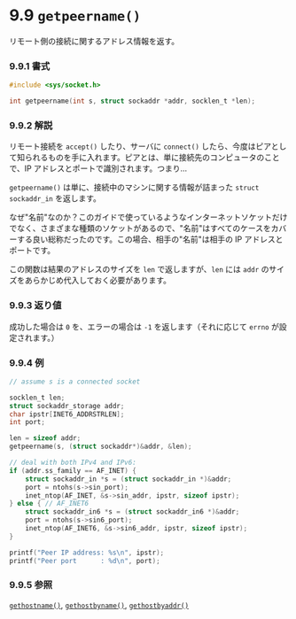 # 9.9 `getpeername()`

リモート側の接続に関するアドレス情報を返す。

### 9.9.1 書式

```c
#include <sys/socket.h>

int getpeername(int s, struct sockaddr *addr, socklen_t *len);
```

### 9.9.2 解説

リモート接続を `accept()` したり、サーバに `connect()` したら、今度はピアとして知られるものを手に入れます。ピアとは、単に接続先のコンピュータのことで、IP アドレスとポートで識別されます。つまり...

`getpeername()` は単に、接続中のマシンに関する情報が詰まった `struct sockaddr_in` を返します。

なぜ"名前"なのか？このガイドで使っているようなインターネットソケットだけでなく、さまざまな種類のソケットがあるので、"名前"はすべてのケースをカバーする良い総称だったのです。この場合、相手の"名前"は相手の IP アドレスとポートです。

この関数は結果のアドレスのサイズを `len` で返しますが、`len` には `addr` のサイズをあらかじめ代入しておく必要があります。

### 9.9.3 返り値

成功した場合は `0` を、エラーの場合は `-1` を返します（それに応じて `errno` が設定されます。）

### 9.9.4 例

```c
// assume s is a connected socket

socklen_t len;
struct sockaddr_storage addr;
char ipstr[INET6_ADDRSTRLEN];
int port;

len = sizeof addr;
getpeername(s, (struct sockaddr*)&addr, &len);

// deal with both IPv4 and IPv6:
if (addr.ss_family == AF_INET) {
    struct sockaddr_in *s = (struct sockaddr_in *)&addr;
    port = ntohs(s->sin_port);
    inet_ntop(AF_INET, &s->sin_addr, ipstr, sizeof ipstr);
} else { // AF_INET6
    struct sockaddr_in6 *s = (struct sockaddr_in6 *)&addr;
    port = ntohs(s->sin6_port);
    inet_ntop(AF_INET6, &s->sin6_addr, ipstr, sizeof ipstr);
}

printf("Peer IP address: %s\n", ipstr);
printf("Peer port      : %d\n", port);
```

### 9.9.5 参照

[`gethostname()`](./gethostname.md),
[`gethostbyname()`](./gethostbyname-gethostbyaddr.md),
[`gethostbyaddr()`](./gethostbyname-gethostbyaddr.md)
